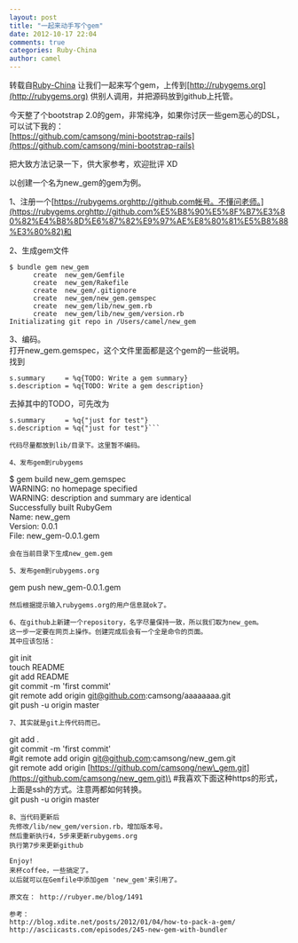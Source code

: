 ```yaml
---
layout: post
title: "一起来动手写个gem"
date: 2012-10-17 22:04
comments: true
categories: Ruby-China
author: camel
---
```

转载自[Ruby-China](http://ruby-china.org/topics/1178)
让我们一起来写个gem，上传到[http://rubygems.org](http://rubygems.org)
供别人调用，并把源码放到github上托管。

今天整了个bootstrap
2.0的gem，非常纯净，如果你讨厌一些gem恶心的DSL，可以试下我的：\
[https://github.com/camsong/mini-bootstrap-rails](https://github.com/camsong/mini-bootstrap-rails)

把大致方法记录一下，供大家参考，欢迎批评 XD

以创建一个名为new\_gem的gem为例。

1、注册一个[https://rubygems.orghttp://github.com帐号。不懂问老师。](https://rubygems.orghttp://github.com%E5%B8%90%E5%8F%B7%E3%80%82%E4%B8%8D%E6%87%82%E9%97%AE%E8%80%81%E5%B8%88%E3%80%82)和

2、生成gem文件

    $ bundle gem new_gem
          create  new_gem/Gemfile
          create  new_gem/Rakefile
          create  new_gem/.gitignore
          create  new_gem/new_gem.gemspec
          create  new_gem/lib/new_gem.rb
          create  new_gem/lib/new_gem/version.rb
    Initializating git repo in /Users/camel/new_gem

3、编码。\
 打开new\_gem.gemspec，这个文件里面都是这个gem的一些说明。\
 找到

    s.summary     = %q{TODO: Write a gem summary}
    s.description = %q{TODO: Write a gem description}

去掉其中的TODO，可先改为

    s.summary     = %q{"just for test"}
    s.description = %q{"just for test"}```

    代码尽量都放到lib/目录下。这里暂不编码。

    4、发布gem到rubygems

\$ gem build new\_gem.gemspec\
 WARNING: no homepage specified\
 WARNING: description and summary are identical\
 Successfully built RubyGem\
 Name: new\_gem\
 Version: 0.0.1\
 File: new\_gem-0.0.1.gem

    会在当前目录下生成new_gem.gem

    5、发布gem到rubygems.org

gem push new\_gem-0.0.1.gem

    然后根据提示输入rubygems.org的用户信息就ok了。

    6、在github上新建一个repository，名字尽量保持一致，所以我们取为new_gem。
    这一步一定要在网页上操作。创建完成后会有一个全是命令的页面。
    其中应该包括：

git init\
 touch README\
 git add README\
 git commit -m 'first commit'\
 git remote add origin git@github.com:camsong/aaaaaaaa.git\
 git push -u origin master

    7、其实就是git上传代码而已。

git add .\
 git commit -m 'first commit'\
 \#git remote add origin git@github.com:camsong/new\_gem.git\
 git remote add origin
[https://github.com/camsong/new\_gem.git](https://github.com/camsong/new_gem.git)\
 \#我喜欢下面这种https的形式，上面是ssh的方式。注意两都如何转换。\
 git push -u origin master

    8、当代码更新后
    先修改/lib/new_gem/version.rb，增加版本号。
    然后重新执行4，5步来更新rubygems.org
    执行第7步来更新github

    Enjoy!
    来杯coffee，一些搞定了。
    以后就可以在Gemfile中添加gem 'new_gem'来引用了。

    原文在： http://rubyer.me/blog/1491

    参考：
    http://blog.xdite.net/posts/2012/01/04/how-to-pack-a-gem/
    http://asciicasts.com/episodes/245-new-gem-with-bundler
